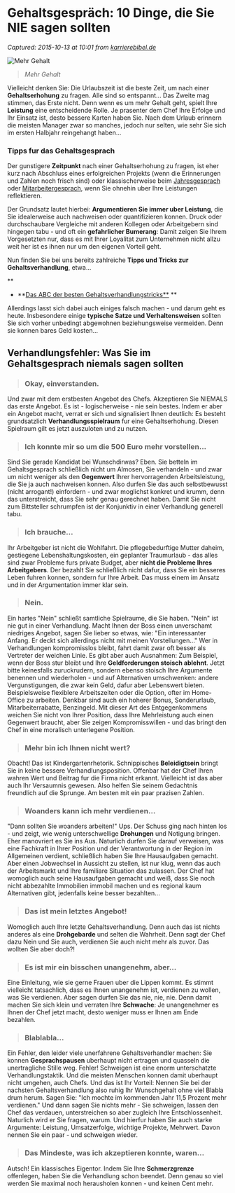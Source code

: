# Gehaltsgespräch: 10 Dinge, die Sie NIE sagen sollten

_Captured: 2015-10-13 at 10:01 from [karrierebibel.de](http://karrierebibel.de/gehaltsgespraech-10-dinge-die-sie-nie-sagen-sollten/)_

![Mehr Gehalt](http://karrierebibel.de/wp-content/uploads/2014/06/Mehr-Gehalt.png)

> _Mehr Gehalt_

Vielleicht denken Sie: Die Urlaubszeit ist die beste Zeit, um nach einer **Gehaltserhohung** zu fragen. Alle sind so entspannt... Das Zweite mag stimmen, das Erste nicht. Denn wenn es um mehr Gehalt geht, spielt Ihre **Leistung** eine entscheidende Rolle. Je prasenter dem Chef Ihre Erfolge und Ihr Einsatz ist, desto bessere Karten haben Sie. Nach dem Urlaub erinnern die meisten Manager zwar so manches, jedoch nur selten, wie sehr Sie sich im ersten Halbjahr reingehangt haben...

### Tipps fur das Gehaltsgesprach

Der gunstigere **Zeitpunkt** nach einer Gehaltserhohung zu fragen, ist eher kurz nach Abschluss eines erfolgreichen Projekts (wenn die Erinnerungen und Zahlen noch frisch sind) oder klassischerweise beim [Jahresgesprach](http://karrierebibel.de/jahresgesprach-wie-sie-sich-auf-den-chef-vorbereiten/) oder [Mitarbeitergesprach](http://karrierebibel.de/mitarbeitergesprache-tipps-fur-vorgesetzte-und-mitarbeiter/), wenn Sie ohnehin uber Ihre Leistungen reflektieren.

Der Grundsatz lautet hierbei: **Argumentieren Sie immer uber Leistung**, die Sie idealerweise auch nachweisen oder quantifizieren konnen. Druck oder durchschaubare Vergleiche mit anderen Kollegen oder Arbeitgebern sind hingegen tabu - und oft ein **gefahrlicher Bumerang**: Damit zeigen Sie Ihrem Vorgesetzten nur, dass es mit Ihrer Loyalitat zum Unternehmen nicht allzu weit her ist es ihnen nur um den eigenen Vorteil geht.

Nun finden Sie bei uns bereits zahlreiche **Tipps und Tricks zur Gehaltsverhandlung**, etwa...

**
  * **[Das ABC der besten Gehaltsverhandlungstricks**](http://karrierebibel.de/gehaltserhohung-abc-der-besten-verhandlungstricks/)
**

Allerdings lasst sich dabei auch einiges falsch machen - und darum geht es heute. Insbesondere einige **typische Satze und Verhaltensweisen** sollten Sie sich vorher unbedingt abgewohnen beziehungsweise vermeiden. Denn sie konnen bares Geld kosten...

## Verhandlungsfehler: Was Sie im Gehaltsgesprach niemals sagen sollten

> ### Okay, einverstanden.

Und zwar mit dem erstbesten Angebot des Chefs. Akzeptieren Sie NIEMALS das erste Angebot. Es ist - logischerweise - nie sein bestes. Indem er aber ein Angebot macht, verrat er sich und signalisiert Ihnen deutlich: Es besteht grundsatzlich **Verhandlungsspielraum** fur eine Gehaltserhohung. Diesen Spielraum gilt es jetzt auszuloten und zu nutzen.

> ### Ich konnte mir so um die 500 Euro mehr vorstellen...

Sind Sie gerade Kandidat bei Wunschdirwas? Eben. Sie betteln im Gehaltsgesprach schließlich nicht um Almosen, Sie verhandeln - und zwar um nicht weniger als den **Gegenwert** Ihrer hervorragenden Arbeitsleistung, die Sie ja auch nachweisen konnen. Also durfen Sie das auch selbstbewusst (nicht arrogant!) einfordern - und zwar moglichst konkret und krumm, denn das unterstreicht, dass Sie sehr genau gerechnet haben. Damit Sie nicht zum Bittsteller schrumpfen ist der Konjunktiv in einer Verhandlung generell tabu.

> ### Ich brauche...

Ihr Arbeitgeber ist nicht die Wohlfahrt. Die pflegebedurftige Mutter daheim, gestiegene Lebenshaltungskosten, ein geplanter Traumurlaub - das alles sind zwar Probleme furs private Budget, aber **nicht die Probleme Ihres Arbeitgebers**. Der bezahlt Sie schließlich nicht dafur, dass Sie ein besseres Leben fuhren konnen, sondern fur Ihre Arbeit. Das muss einem im Ansatz und in der Argumentation immer klar sein.

> ### Nein.

Ein hartes "Nein" schließt samtliche Spielraume, die Sie haben. "Nein" ist nie gut in einer Verhandlung. Macht Ihnen der Boss einen unverschamt niedriges Angebot, sagen Sie lieber so etwas, wie: "Ein interessanter Anfang. Er deckt sich allerdings nicht mit meinen Vorstellungen..." Wer in Verhandlungen kompromisslos bleibt, fahrt damit zwar oft besser als Vertreter der weichen Linie. Es gibt aber auch Ausnahmen: Zum Beispiel, wenn der Boss stur bleibt und Ihre **Geldforderungen stoisch ablehnt**. Jetzt bitte keinesfalls zuruckrudern, sondern ebenso stoisch Ihre Argumente benennen und wiederholen - und auf Alternativen umschwenken: andere Vergunstigungen, die zwar kein Geld, dafur aber Lebenswert bieten. Beispielsweise flexiblere Arbeitszeiten oder die Option, ofter im Home-Office zu arbeiten. Denkbar sind auch ein hoherer Bonus, Sonderurlaub, Mitarbeiterrabatte, Benzingeld. Mit dieser Art des Entgegenkommens weichen Sie nicht von Ihrer Position, dass Ihre Mehrleistung auch einen Gegenwert braucht, aber Sie zeigen Kompromisswillen - und das bringt den Chef in eine moralisch unterlegene Position.

> ### Mehr bin ich Ihnen nicht wert?

Obacht! Das ist Kindergartenrhetorik. Schnippisches **Beleidigtsein** bringt Sie in keine bessere Verhandlungsposition. Offenbar hat der Chef Ihren wahren Wert und Beitrag fur die Firma nicht erkannt. Vielleicht ist das aber auch Ihr Versaumnis gewesen. Also helfen Sie seinem Gedachtnis freundlich auf die Sprunge. Am besten mit ein paar prazisen Zahlen.

> ### Woanders kann ich mehr verdienen...

"Dann sollten Sie woanders arbeiten!" Ups. Der Schuss ging nach hinten los - und zeigt, wie wenig unterschwellige **Drohungen** und Notigung bringen. Eher manovriert es Sie ins Aus. Naturlich durfen Sie darauf verweisen, was eine Fachkraft in Ihrer Position und der Verantwortung in der Region im Allgemeinen verdient, schließlich haben Sie Ihre Hausaufgaben gemacht. Aber einen Jobwechsel in Aussicht zu stellen, ist nur klug, wenn das auch der Arbeitsmarkt und Ihre familiare Situation das zulassen. Der Chef hat womoglich auch seine Hausaufgaben gemacht und weiß, dass Sie noch nicht abbezahlte Immobilien immobil machen und es regional kaum Alternativen gibt, jedenfalls keine besser bezahlten...

> ### Das ist mein letztes Angebot!

Womoglich auch Ihre letzte Gehaltsverhandlung. Denn auch das ist nichts anderes als eine **Drohgebarde** und selten die Wahrheit. Denn sagt der Chef dazu Nein und Sie auch, verdienen Sie auch nicht mehr als zuvor. Das wollten Sie aber doch?!

> ### Es ist mir ein bisschen unangenehm, aber...

Eine Einleitung, wie sie gerne Frauen uber die Lippen kommt. Es stimmt vielleicht tatsachlich, dass es Ihnen unangenehm ist, verdienen zu wollen, was Sie verdienen. Aber sagen durfen Sie das nie, nie, nie. Denn damit machen Sie sich klein und verraten Ihre **Schwache**: Je unangenehmer es Ihnen der Chef jetzt macht, desto weniger muss er Ihnen am Ende bezahlen.

> ### Blablabla...

Ein Fehler, den leider viele unerfahrene Gehaltsverhandler machen: Sie konnen **Gesprachspausen** uberhaupt nicht ertragen und quasseln die unertragliche Stille weg. Fehler! Schweigen ist eine enorm unterschatzte Verhandlungstaktik. Und die meisten Menschen konnen damit uberhaupt nicht umgehen, auch Chefs. Und das ist Ihr Vorteil: Nennen Sie bei der nachsten Gehaltsverhandlung also ruhig Ihr Wunschgehalt ohne viel Blabla drum herum. Sagen Sie: "Ich mochte im kommenden Jahr 11,5 Prozent mehr verdienen." Und dann sagen Sie nichts mehr - Sie schweigen, lassen den Chef das verdauen, unterstreichen so aber zugleich Ihre Entschlossenheit. Naturlich wird er Sie fragen, warum. Und hierfur haben Sie auch starke Argumente: Leistung, Umsatzerfolge, wichtige Projekte, Mehrwert. Davon nennen Sie ein paar - und schweigen wieder.

> ### Das Mindeste, was ich akzeptieren konnte, waren...

Autsch! Ein klassisches Eigentor. Indem Sie Ihre **Schmerzgrenze** offenlegen, haben Sie die Verhandlung schon beendet. Denn genau so viel werden Sie maximal noch herausholen konnen - und keinen Cent mehr.
